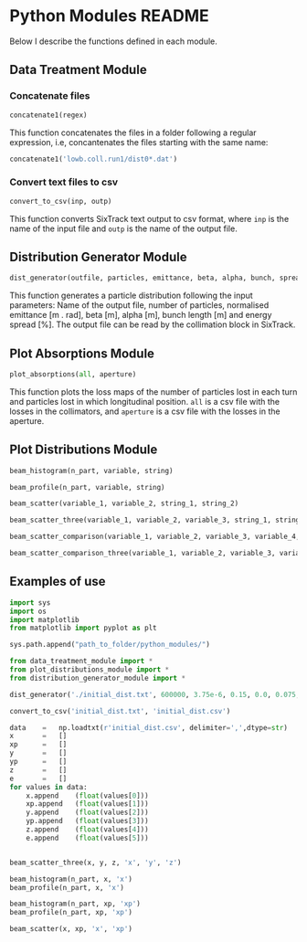 Python Modules README
=====================

Below I describe the functions defined in each module.

Data Treatment Module
------------------------------

### Concatenate files

```python
concatenate1(regex)
```

This function concatenates the files in a folder following a regular expression, i.e, concantenates the files starting with the same name:

```python
concatenate1('lowb.coll.run1/dist0*.dat')
```

### Convert text files to csv

```python
convert_to_csv(inp, outp)
```
This function converts SixTrack text output to csv format, where `inp` is the name of the input file and `outp` is the name of the output file.


Distribution Generator Module
------------------------------

```python
dist_generator(outfile, particles, emittance, beta, alpha, bunch, spread)
```
This function generates a particle distribution following the input parameters: Name of the output file, number of particles, normalised emittance [m . rad], beta [m], alpha [m], bunch length [m] and energy spread [%]. The output file can be read by the collimation block in SixTrack.


Plot Absorptions Module
------------------------------

```python
plot_absorptions(all, aperture)
```

This function plots the loss maps of the number of particles lost in each turn and particles lost in which longitudinal position. `all` is a csv file with the losses in the collimators, and `aperture` is a csv file with the losses in the aperture.

Plot Distributions Module
------------------------------

```python
beam_histogram(n_part, variable, string)
```

```python
beam_profile(n_part, variable, string)
```

```python
beam_scatter(variable_1, variable_2, string_1, string_2)
```

```python
beam_scatter_three(variable_1, variable_2, variable_3, string_1, string_2, string_3)
```

```python
beam_scatter_comparison(variable_1, variable_2, variable_3, variable_4, string_1, string_2)
```

```python
beam_scatter_comparison_three(variable_1, variable_2, variable_3, variable_4, variable_5, variable_6 )
```
Examples of use
----------------


```python
import sys
import os
import matplotlib
from matplotlib import pyplot as plt

sys.path.append("path_to_folder/python_modules/")

from data_treatment_module import *
from plot_distributions_module import *
from distribution_generator_module import *

dist_generator('./initial_dist.txt', 600000, 3.75e-6, 0.15, 0.0, 0.075, 1.129e-4)

convert_to_csv('initial_dist.txt', 'initial_dist.csv')

data 	= 	np.loadtxt(r'initial_dist.csv', delimiter=',',dtype=str)
x		=	[]
xp		=	[]
y		=	[]
yp		=	[]
z		=	[]
e		=	[]
for	values in data:
	x.append	(float(values[0]))
	xp.append	(float(values[1]))
	y.append	(float(values[2]))
	yp.append	(float(values[3]))
	z.append	(float(values[4]))
	e.append	(float(values[5]))


beam_scatter_three(x, y, z, 'x', 'y', 'z')

beam_histogram(n_part, x, 'x')
beam_profile(n_part, x, 'x')

beam_histogram(n_part, xp, 'xp')
beam_profile(n_part, xp, 'xp')

beam_scatter(x, xp, 'x', 'xp')
```
